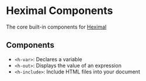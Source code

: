 # Heximal Components

The core built-in components for [Heximal](https://www.npmjs.com/package/heximal)

## Components

- `<h-var>`: Declares a variable
- `<h-out>`: Displays the value of an expression
- `<h-include>`: Include HTML files into your document
